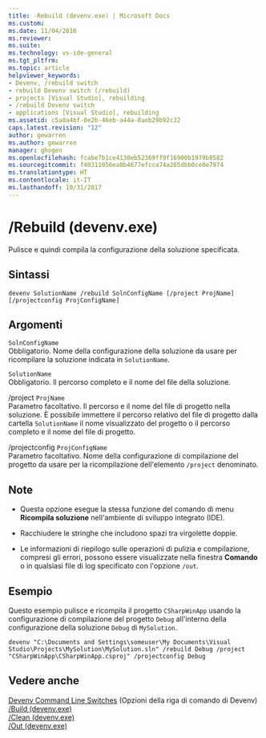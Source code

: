 ```yaml
---
title: -Rebuild (devenv.exe) | Microsoft Docs
ms.custom: 
ms.date: 11/04/2016
ms.reviewer: 
ms.suite: 
ms.technology: vs-ide-general
ms.tgt_pltfrm: 
ms.topic: article
helpviewer_keywords:
- Devenv, /rebuild switch
- rebuild Devenv switch (/rebuild)
- projects [Visual Studio], rebuilding
- /rebuild Devenv switch
- applications [Visual Studio], rebuilding
ms.assetid: c5a8a4bf-0e2b-46eb-a44a-8aeb29b92c32
caps.latest.revision: "12"
author: gewarren
ms.author: gewarren
manager: ghogen
ms.openlocfilehash: fcabe7b1ce4130eb52369ff9f16900b1979b8582
ms.sourcegitcommit: f40311056ea0b4677efcca74a285dbb0ce0e7974
ms.translationtype: HT
ms.contentlocale: it-IT
ms.lasthandoff: 10/31/2017
---
```

# <a name="rebuild-devenvexe"></a>/Rebuild (devenv.exe)
Pulisce e quindi compila la configurazione della soluzione specificata.  
  
## <a name="syntax"></a>Sintassi  
  
```  
devenv SolutionName /rebuild SolnConfigName [/project ProjName] [/projectconfig ProjConfigName]  
```  
  
## <a name="arguments"></a>Argomenti  
 `SolnConfigName`  
 Obbligatorio. Nome della configurazione della soluzione da usare per ricompilare la soluzione indicata in `SolutionName`.  
  
 `SolutionName`  
 Obbligatorio. Il percorso completo e il nome del file della soluzione.  
  
 /project `ProjName`  
 Parametro facoltativo. Il percorso e il nome del file di progetto nella soluzione. È possibile immettere il percorso relativo del file di progetto dalla cartella `SolutionName` il nome visualizzato del progetto o il percorso completo e il nome del file di progetto.  
  
 /projectconfig `ProjConfigName`  
 Parametro facoltativo. Nome della configurazione di compilazione del progetto da usare per la ricompilazione dell'elemento `/project` denominato.  
  
## <a name="remarks"></a>Note  
  
-   Questa opzione esegue la stessa funzione del comando di menu **Ricompila soluzione** nell'ambiente di sviluppo integrato (IDE).  
  
-   Racchiudere le stringhe che includono spazi tra virgolette doppie.  
  
-   Le informazioni di riepilogo sulle operazioni di pulizia e compilazione, compresi gli errori, possono essere visualizzate nella finestra **Comando** o in qualsiasi file di log specificato con l'opzione `/out`.  
  
## <a name="example"></a>Esempio  
 Questo esempio pulisce e ricompila il progetto `CSharpWinApp` usando la configurazione di compilazione del progetto `Debug` all'interno della configurazione della soluzione `Debug` di `MySolution`.  
  
```  
devenv "C:\Documents and Settings\someuser\My Documents\Visual Studio\Projects\MySolution\MySolution.sln" /rebuild Debug /project "CSharpWinApp\CSharpWinApp.csproj" /projectconfig Debug   
```  
  
## <a name="see-also"></a>Vedere anche  
 [Devenv Command Line Switches](../../ide/reference/devenv-command-line-switches.md)  (Opzioni della riga di comando di Devenv)  
 [/Build (devenv.exe)](../../ide/reference/build-devenv-exe.md)   
 [/Clean (devenv.exe)](../../ide/reference/clean-devenv-exe.md)   
 [/Out (devenv.exe)](../../ide/reference/out-devenv-exe.md)